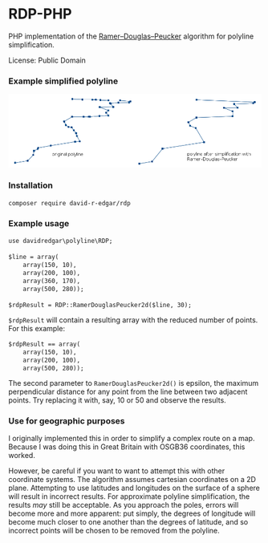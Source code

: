 # RDP-PHP
PHP implementation of the [Ramer–Douglas–Peucker](http://en.wikipedia.org/wiki/Ramer%E2%80%93Douglas%E2%80%93Peucker_algorithm) algorithm for polyline simplification.

License: Public Domain

### Example simplified polyline ###

![Example polyline before and after simplification](beforeAndAfter.png)

### Installation ###

    composer require david-r-edgar/rdp

### Example usage ###

    use davidredgar\polyline\RDP;

    $line = array(
        array(150, 10),
        array(200, 100),
        array(360, 170),
        array(500, 280));

    $rdpResult = RDP::RamerDouglasPeucker2d($line, 30);

`$rdpResult` will contain a resulting array with the reduced number of points. For this example:

    $rdpResult == array(
        array(150, 10),
        array(200, 100),
        array(500, 280));

The second parameter to `RamerDouglasPeucker2d()` is epsilon, the maximum perpendicular distance for any point from the line between two adjacent points. Try replacing it with, say, 10 or 50 and observe the results.

### Use for geographic purposes ###

I originally implemented this in order to simplify a complex route on a map. Because I was doing this in Great Britain with OSGB36 coordinates, this worked.

However, be careful if you want to want to attempt this with other coordinate systems. The algorithm assumes cartesian coordinates on a 2D plane. Attempting to use latitudes and longitudes on the surface of a sphere will result in incorrect results. For approximate polyline simplification, the results *may* still be acceptable. As you approach the poles, errors will become more and more apparent: put simply, the degrees of longitude will become much closer to one another than the degrees of latitude, and so incorrect points will be chosen to be removed from the polyline.

